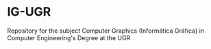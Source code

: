 # IG-UGR
Repository for the subject Computer Graphics (Informática Gráfica) in Computer Engineering's Degree at the UGR
